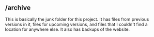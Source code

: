 ## /archive
This is basically the junk folder for this project. It has files from previous versions in it, files for upcoming versions, and files that I couldn't find a location for anywhere else. It also has backups of the website.
